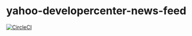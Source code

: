 # yahoo-developercenter-news-feed

[![CircleCI](https://circleci.com/gh/qcmnagai/yahoo-developercenter-news-feed.svg?style=svg)](https://circleci.com/gh/qcmnagai/yahoo-developercenter-news-feed)
